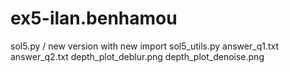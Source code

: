 # ex5-ilan.benhamou
sol5.py / new version with new import
sol5_utils.py
answer_q1.txt
answer_q2.txt
depth_plot_deblur.png
depth_plot_denoise.png
